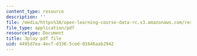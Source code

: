 ```yaml
---
content_type: resource
description: ''
file: /media/https%3A/open-learning-course-data-rc.s3.amazonaws.com/res-2-002-finite-element-procedures-for-solids-and-structures-spring-2010/4495d7ea4ecfd3365ced01646aab2942_pSdxdfBnu0I.pdf
file_type: application/pdf
resourcetype: Document
title: 3play pdf file
uid: 4495d7ea-4ecf-d336-5ced-01646aab2942
---
```

